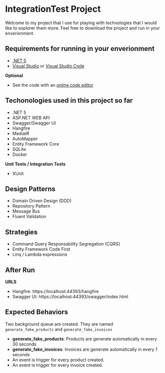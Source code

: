 
# IntegrationTest Project

Welcome to my project that I use for playing with technologies that I would like to explorer them more. 
Feel free to download the project and run in your enverionment.

## Requirements for running in your enverionment
- [.NET 5](https://dotnet.microsoft.com/download/dotnet)
- [Visual Studio](https://visualstudio.microsoft.com/vs/community/) or [Visual Studio Code](https://code.visualstudio.com/)

**Optional**

- See the code with an [online code editor](https://github1s.com/MarcosCostaDev/IntegrationTest)


## Techonologies used in this project so far

- .NET 5
- ASP.NET WEB API 
- Swagger/Swagger UI
- Hangfire
- MediatR
- AutoMapper
- Entity Framework Core
- SQLite
- Docker

**Unit Tests / Integration Tests**

- XUnit

## Design Patterns 

- Domain Driven Design (DDD)
- Repository Pattern
- Message Bus
- Fluent Validation

## Strategies

- Command Query Responsability Segregation (CQRS)  
- Entity Framework Code First
- Linq / Lambda expressions

## After Run

**URLS**

- Hangfire: https://localhost:44393/hangfire
- Swagger UI: https://localhost:44393/swagger/index.html


## Expected Behaviors 

Two background queue are created. They are named `generate_fake_products` and `generate_fake_invoices`
- **generate_fake_products**: Products are generate automatically in every 30 seconds
- **generate_fake_invoices**: Invoices are generate automatically in every 1 seconds
- An event is trigger for every product created.
- An event is trigger for every invoice created.



<!-- 
# Migration Database
- IntegrationTest.Infra
dotnet ef migrations add IdentityCreate --context MyDbContext --project IntegrationTest.Infra

# Update Database

- IntegrationTest.Infra
dotnet ef database update --context MyDbContext --project IntegrationTest.Infra
-->
